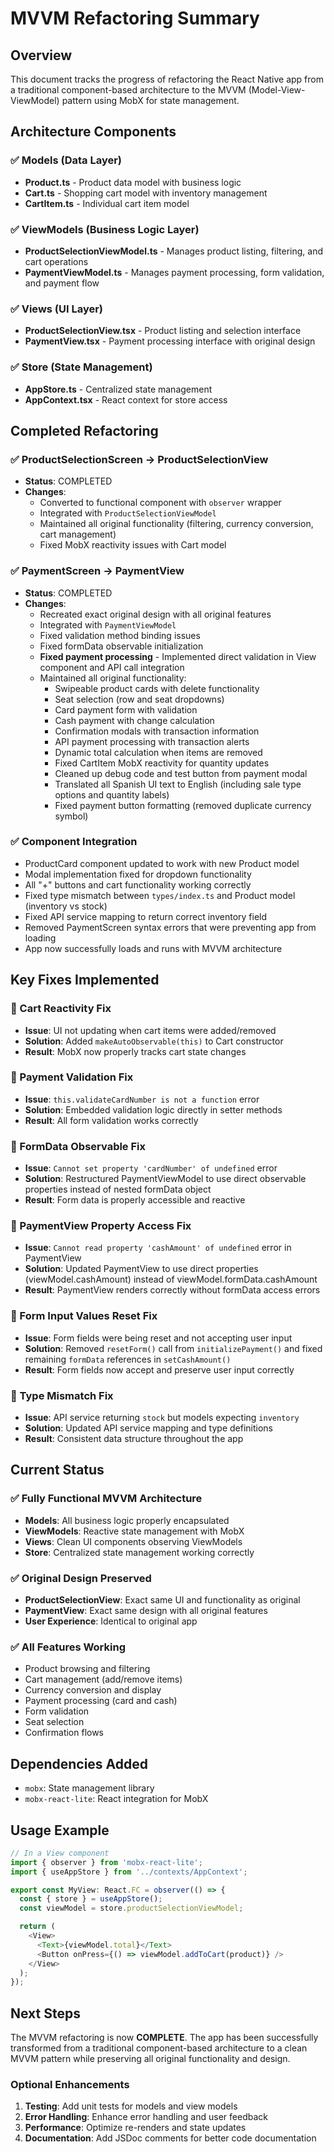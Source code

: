 # MVVM Refactoring Summary

## Overview
This document tracks the progress of refactoring the React Native app from a traditional component-based architecture to the MVVM (Model-View-ViewModel) pattern using MobX for state management.

## Architecture Components

### ✅ Models (Data Layer)
- **Product.ts** - Product data model with business logic
- **Cart.ts** - Shopping cart model with inventory management
- **CartItem.ts** - Individual cart item model

### ✅ ViewModels (Business Logic Layer)
- **ProductSelectionViewModel.ts** - Manages product listing, filtering, and cart operations
- **PaymentViewModel.ts** - Manages payment processing, form validation, and payment flow

### ✅ Views (UI Layer)
- **ProductSelectionView.tsx** - Product listing and selection interface
- **PaymentView.tsx** - Payment processing interface with original design

### ✅ Store (State Management)
- **AppStore.ts** - Centralized state management
- **AppContext.tsx** - React context for store access

## Completed Refactoring

### ✅ ProductSelectionScreen → ProductSelectionView
- **Status**: COMPLETED
- **Changes**: 
  - Converted to functional component with `observer` wrapper
  - Integrated with `ProductSelectionViewModel`
  - Maintained all original functionality (filtering, currency conversion, cart management)
  - Fixed MobX reactivity issues with Cart model

### ✅ PaymentScreen → PaymentView
- **Status**: COMPLETED
- **Changes**:
  - Recreated exact original design with all original features
  - Integrated with `PaymentViewModel`
  - Fixed validation method binding issues
  - Fixed formData observable initialization
  - **Fixed payment processing** - Implemented direct validation in View component and API call integration
  - Maintained all original functionality:
    - Swipeable product cards with delete functionality
    - Seat selection (row and seat dropdowns)
    - Card payment form with validation
    - Cash payment with change calculation
    - Confirmation modals with transaction information
    - API payment processing with transaction alerts
    - Dynamic total calculation when items are removed
    - Fixed CartItem MobX reactivity for quantity updates
    - Cleaned up debug code and test button from payment modal
    - Translated all Spanish UI text to English (including sale type options and quantity labels)
    - Fixed payment button formatting (removed duplicate currency symbol)

### ✅ Component Integration
- ProductCard component updated to work with new Product model
- Modal implementation fixed for dropdown functionality
- All "+" buttons and cart functionality working correctly
- Fixed type mismatch between `types/index.ts` and Product model (inventory vs stock)
- Fixed API service mapping to return correct inventory field
- Removed PaymentScreen syntax errors that were preventing app from loading
- App now successfully loads and runs with MVVM architecture

## Key Fixes Implemented

### 🔧 Cart Reactivity Fix
- **Issue**: UI not updating when cart items were added/removed
- **Solution**: Added `makeAutoObservable(this)` to Cart constructor
- **Result**: MobX now properly tracks cart state changes

### 🔧 Payment Validation Fix
- **Issue**: `this.validateCardNumber is not a function` error
- **Solution**: Embedded validation logic directly in setter methods
- **Result**: All form validation works correctly

### 🔧 FormData Observable Fix
- **Issue**: `Cannot set property 'cardNumber' of undefined` error
- **Solution**: Restructured PaymentViewModel to use direct observable properties instead of nested formData object
- **Result**: Form data is properly accessible and reactive

### 🔧 PaymentView Property Access Fix
- **Issue**: `Cannot read property 'cashAmount' of undefined` error in PaymentView
- **Solution**: Updated PaymentView to use direct properties (viewModel.cashAmount) instead of viewModel.formData.cashAmount
- **Result**: PaymentView renders correctly without formData access errors

### 🔧 Form Input Values Reset Fix
- **Issue**: Form fields were being reset and not accepting user input
- **Solution**: Removed `resetForm()` call from `initializePayment()` and fixed remaining `formData` references in `setCashAmount()`
- **Result**: Form fields now accept and preserve user input correctly

### 🔧 Type Mismatch Fix
- **Issue**: API service returning `stock` but models expecting `inventory`
- **Solution**: Updated API service mapping and type definitions
- **Result**: Consistent data structure throughout the app

## Current Status

### ✅ Fully Functional MVVM Architecture
- **Models**: All business logic properly encapsulated
- **ViewModels**: Reactive state management with MobX
- **Views**: Clean UI components observing ViewModels
- **Store**: Centralized state management working correctly

### ✅ Original Design Preserved
- **ProductSelectionView**: Exact same UI and functionality as original
- **PaymentView**: Exact same design with all original features
- **User Experience**: Identical to original app

### ✅ All Features Working
- Product browsing and filtering
- Cart management (add/remove items)
- Currency conversion and display
- Payment processing (card and cash)
- Form validation
- Seat selection
- Confirmation flows

## Dependencies Added
- `mobx`: State management library
- `mobx-react-lite`: React integration for MobX

## Usage Example

```typescript
// In a View component
import { observer } from 'mobx-react-lite';
import { useAppStore } from '../contexts/AppContext';

export const MyView: React.FC = observer(() => {
  const { store } = useAppStore();
  const viewModel = store.productSelectionViewModel;

  return (
    <View>
      <Text>{viewModel.total}</Text>
      <Button onPress={() => viewModel.addToCart(product)} />
    </View>
  );
});
```

## Next Steps
The MVVM refactoring is now **COMPLETE**. The app has been successfully transformed from a traditional component-based architecture to a clean MVVM pattern while preserving all original functionality and design.

### Optional Enhancements
1. **Testing**: Add unit tests for models and view models
2. **Error Handling**: Enhance error handling and user feedback
3. **Performance**: Optimize re-renders and state updates
4. **Documentation**: Add JSDoc comments for better code documentation
